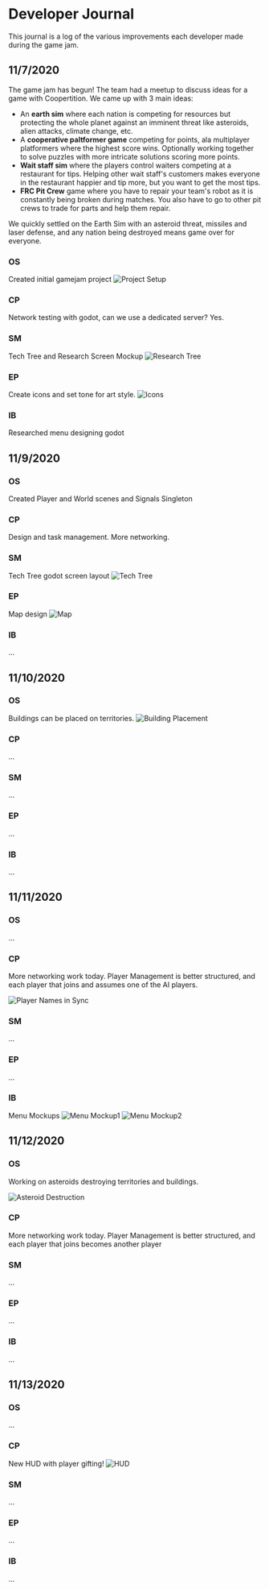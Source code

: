 # Developer Journal

This journal is a log of the various improvements each developer made during the game jam.

## 11/7/2020

The game jam has begun! The team had a meetup to discuss ideas for a game with Coopertition. We came up with 3 main ideas:

- An **earth sim** where each nation is competing for resources but protecting the whole planet against an imminent threat like asteroids, alien attacks, climate change, etc.
- A **cooperative paltformer game** competing for points, ala multiplayer platformers where the highest score wins. Optionally working together to solve puzzles with more intricate solutions scoring more points.
- **Wait staff sim** where the players control waiters competing at a restaurant for tips. Helping other wait staff's customers makes everyone in the restaurant happier and tip more, but you want to get the most tips.
- **FRC Pit Crew** game where you have to repair your team's robot as it is constantly being broken during matches. You also have to go to other pit crews to trade for parts and help them repair.

We quickly settled on the Earth Sim with an asteroid threat, missiles and laser defense, and any nation being destroyed means game over for everyone.

### OS

Created initial gamejam project
![Project Setup](JournalImages/2020-11-07-01.png)

### CP

Network testing with godot, can we use a dedicated server? Yes.

### SM

Tech Tree and Research Screen Mockup
![Research Tree](JournalImages/2020-11-07-02.png)

### EP

Create icons and set tone for art style.
![Icons](JournalImages/2020-11-07-03.png)

### IB

Researched menu designing godot

## 11/9/2020

### OS

Created Player and World scenes and Signals Singleton

### CP

Design and task management.
More networking.

### SM

Tech Tree godot screen layout
![Tech Tree](JournalImages/2020-11-08-02.png)

### EP

Map design
![Map](JournalImages/2020-11-08-01.jpeg)

### IB

...

## 11/10/2020

### OS

Buildings can be placed on territories.
![Building Placement](JournalImages/2020-11-10-01.gif)

### CP

...

### SM

...

### EP

...

### IB

...

## 11/11/2020

### OS

...

### CP

More networking work today. Player Management is better structured, and each player that joins and assumes one of the AI players.

![Player Names in Sync](JournalImages/2020-11-11-03.png)

### SM

...

### EP

...

### IB

Menu Mockups
![Menu Mockup1](JournalImages/2020-11-11-01.jpg)
![Menu Mockup2](JournalImages/2020-11-11-02.jpg)

## 11/12/2020

### OS

Working on asteroids destroying territories and buildings.

![Asteroid Destruction](JournalImages/2020-11-12-01.gif)

### CP

More networking work today. Player Management is better structured, and each player that joins becomes another player

### SM

...

### EP

...

### IB

...

## 11/13/2020

### OS

...

### CP

New HUD with player gifting!
![HUD](JournalImages/2020-11-13-01.png)

### SM

...

### EP

...

### IB

...

